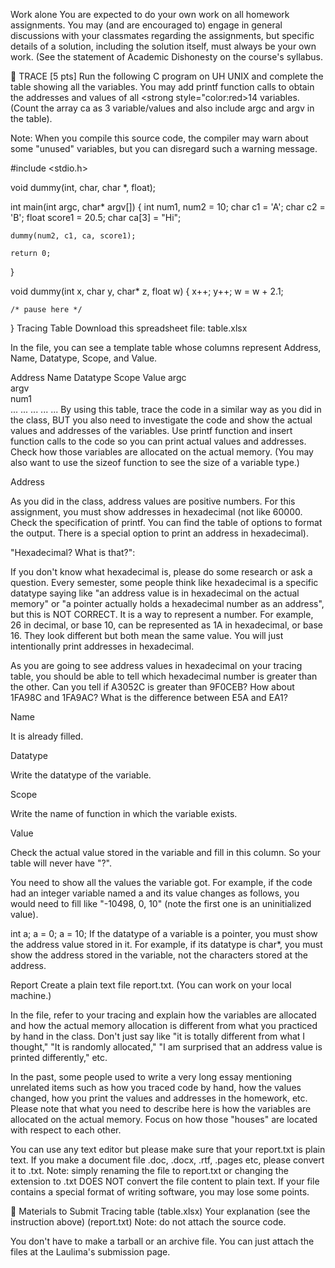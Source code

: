Work alone
You are expected to do your own work on all homework assignments. You may (and are encouraged to) engage in general discussions with your classmates regarding the assignments, but specific details of a solution, including the solution itself, must always be your own work. (See the statement of Academic Dishonesty on the course's syllabus.

📒 TRACE [5 pts]
Run the following C program on UH UNIX and complete the table showing all the variables. You may add printf function calls to obtain the addresses and values of all <strong style="color:red>14 variables. (Count the array ca as 3 variable/values and also include argc and argv in the table).

Note: When you compile this source code, the compiler may warn about some "unused" variables, but you can disregard such a warning message.

#include <stdio.h>

void dummy(int, char, char *, float);

int main(int argc, char* argv[])
{
    int num1, num2 = 10;
    char c1 = 'A';
    char c2 = 'B';
    float score1 = 20.5;
    char ca[3] = "Hi";

    dummy(num2, c1, ca, score1);

    return 0;
}

void dummy(int x, char y, char* z, float w)
{
    x++;
    y++;
    w = w + 2.1;

    /* pause here */
}
Tracing Table
Download this spreadsheet file: table.xlsx

In the file, you can see a template table whose columns represent Address, Name, Datatype, Scope, and Value.

Address	Name	Datatype	Scope	Value
argc			
argv			
num1			
...	...	...	...	...
By using this table, trace the code in a similar way as you did in the class, BUT you also need to investigate the code and show the actual values and addresses of the variables. Use printf function and insert function calls to the code so you can print actual values and addresses. Check how those variables are allocated on the actual memory. (You may also want to use the sizeof function to see the size of a variable type.)

Address

As you did in the class, address values are positive numbers. For this assignment, you must show addresses in hexadecimal (not like 60000. Check the specification of printf. You can find the table of options to format the output. There is a special option to print an address in hexadecimal).

"Hexadecimal? What is that?":

If you don't know what hexadecimal is, please do some research or ask a question. Every semester, some people think like hexadecimal is a specific datatype saying like "an address value is in hexadecimal on the actual memory" or "a pointer actually holds a hexadecimal number as an address", but this is NOT CORRECT. It is a way to represent a number. For example, 26 in decimal, or base 10, can be represented as 1A in hexadecimal, or base 16. They look different but both mean the same value. You will just intentionally print addresses in hexadecimal.

As you are going to see address values in hexadecimal on your tracing table, you should be able to tell which hexadecimal number is greater than the other. Can you tell if A3052C is greater than 9F0CEB? How about 1FA98C and 1FA9AC? What is the difference between E5A and EA1?

Name

It is already filled.

Datatype

Write the datatype of the variable.

Scope

Write the name of function in which the variable exists.

Value

Check the actual value stored in the variable and fill in this column. So your table will never have "?".

You need to show all the values the variable got. For example, if the code had an integer variable named a and its value changes as follows, you would need to fill like "-10498, 0, 10" (note the first one is an uninitialized value).

int a;
a = 0;
a = 10;
If the datatype of a variable is a pointer, you must show the address value stored in it. For example, if its datatype is char*, you must show the address stored in the variable, not the characters stored at the address.

Report
Create a plain text file report.txt. (You can work on your local machine.)

In the file, refer to your tracing and explain how the variables are allocated and how the actual memory allocation is different from what you practiced by hand in the class. Don't just say like "it is totally different from what I thought," "It is randomly allocated," "I am surprised that an address value is printed differently," etc.

In the past, some people used to write a very long essay mentioning unrelated items such as how you traced code by hand, how the values changed, how you print the values and addresses in the homework, etc. Please note that what you need to describe here is how the variables are allocated on the actual memory. Focus on how those "houses" are located with respect to each other.

You can use any text editor but please make sure that your report.txt is plain text. If you make a document file .doc, .docx, .rtf, .pages etc, please convert it to .txt. Note: simply renaming the file to report.txt or changing the extension to .txt DOES NOT convert the file content to plain text. If your file contains a special format of writing software, you may lose some points.

📮 Materials to Submit
Tracing table (table.xlsx)
Your explanation (see the instruction above) (report.txt)
Note: do not attach the source code.

You don't have to make a tarball or an archive file. You can just attach the files at the Laulima's submission page.
